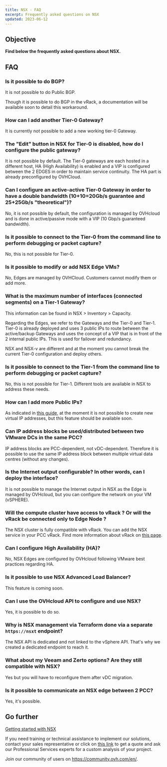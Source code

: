 ```yaml
---
title: NSX - FAQ
excerpt: Frequently asked questions on NSX
updated: 2023-06-12
---
```


## Objective

**Find below the frequently asked questions about NSX.**

## FAQ

<a name="bgp"></a>

### Is it possible to do BGP?

It is not possible to do Public BGP.

Though it is possible to do BGP in the vRack, a documentation will be available soon to detail this workaround.

<a name="addt0gw"></a>

### How can I add another Tier-0 Gateway?

It is currently not possible to add a new working tier-0 Gateway.

<a name="publicgateway"></a>

### The "Edit" button in NSX for Tier-0 is disabled, how do I configure the public gateway?

It is not possible by default. The Tier-0 gateways are each hosted in a different host, HA (High Availability) is enabled and a VIP is configured between the 2 EDGES in order to maintain service continuity. The HA part is already preconfigured by OVHCloud.

<a name="t0gwdoublebw"></a>

### Can I configure an active-active Tier-0 Gateway in order to have a double bandwidth (10+10=20Gb/s guarantee and 25+25Gb/s "theoretical")?

No, it is not possible by default, the configuration is managed by OVHcloud and is done in active/passive mode with a VIP (10 Gbp/s guaranteed bandwidth).

<a name="t0commandline"></a>

### Is it possible to connect to the Tier-0 from the command line to perform debugging or packet capture?

No, this is not possible for Tier-0.

<a name="nsxedgeaddition"></a>

### Is it possible to modify or add NSX Edge VMs?

No, Edges are managed by OVHCloud. Customers cannot modify them or add more.

<a name="t1interfacecapacity"></a>

### What is the maximum number of interfaces (connected segments) on a Tier-1 Gateway?

This information can be found in NSX > Inventory > Capacity.

Regarding the Edges, we refer to the Gateways and the Tier-0 and Tier-1. Tier-0 is already deployed and uses 3 public IPs to route between the active/backup Gateways and uses the concept of a VIP that is in front of the 2 internal public IPs. This is used for failover and redundancy.

NSX and NSX-v are different and at the moment you cannot break the current Tier-0 configuration and deploy others.

<a name="t1commandline"></a>

### Is it possible to connect to the Tier-1 from the command line to perform debugging or packet capture?

No, this is not possible for Tier-1. Different tools are available in NSX to address these needs.

<a name="addpublicip"></a>

### How can I add more Public IPs?

As indicated in [this guide](/pages/cloud/private-cloud/nsx-01-first-steps#displaying-the-ha-vip-virtual-ip-address), at the moment it is not possible to create new virtual IP addresses, but this feature should be available soon.

<a name="ipblockdistribution"></a>

### Can IP address blocks be used/distributed between two VMware DCs in the same PCC?

IP address blocks are PCC-dependent, not vDC-dependent. Therefore it is possible to use the same IP address block between multiple virtual data centres (without any changes).

<a name="internetoutput"></a>

### Is the Internet output configurable? In other words, can I deploy the interface?

It is not possible to manage the Internet output in NSX as the Edge is managed by OVHcloud, but you can configure the network on your VM (vSPHERE).

<a name="vrackaccess"></a>

### Will the compute cluster have access to vRack ? Or will the vRack be connected only to Edge Node ?

The NSX cluster is fully compatible with vRack. You can add the NSX service in your PCC vRack. Find more information about vRack on [this page](/pages/hosted_private_cloud/hosted_private_cloud_powered_by_vmware/vrack_and_hosted_private_cloud).

<a name="ha"></a>

### Can I configure High Availability (HA)?

No, NSX Edges are configured by OVHcloud following VMware best practices regarding HA.

<a name="lb"></a>

### Is it possible to use NSX Advanced Load Balancer?

This feature is coming soon.

<a name="api"></a>

### Can I use the OVHcloud API to configure and use NSX?

Yes, it is possible to do so.

<a name="nsxterraform"></a>

### Why is NSX management via Terraform done via a separate `https://nsxt` endpoint?

The NSX API is dedicated and not linked to the vSphere API. That's why we created a dedicated endpoint to reach it.

<a name="veeamzerto"></a>

### What about my Veeam and Zerto options? Are they still compatible with NSX?

Yes but you will have to reconfigure them after vDC migration.

<a name="nsxedge"></a>

### Is it possible to communicate an NSX edge between 2 PCC?

Yes, it's possible.

## Go further <a name="gofurther"></a>

[Getting started with NSX](/pages/hosted_private_cloud/hosted_private_cloud_powered_by_vmware/nsx-01-first-steps)

If you need training or technical assistance to implement our solutions, contact your sales representative or click on [this link](https://www.ovhcloud.com/en-ca/professional-services/) to get a quote and ask our Professional Services experts for a custom analysis of your project.

Join our community of users on <https://community.ovh.com/en/>.
